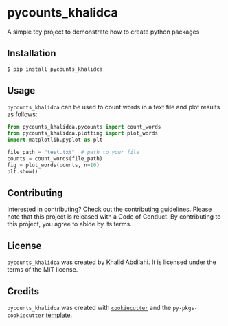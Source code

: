 # pycounts_khalidca

A simple toy project to demonstrate how to create python packages

## Installation

```bash
$ pip install pycounts_khalidca
```

## Usage

`pycounts_khalidca` can be used to count words in a text file and plot results
as follows:

```python
from pycounts_khalidca.pycounts import count_words
from pycounts_khalidca.plotting import plot_words
import matplotlib.pyplot as plt

file_path = "test.txt"  # path to your file
counts = count_words(file_path)
fig = plot_words(counts, n=10)
plt.show()
```

## Contributing

Interested in contributing? Check out the contributing guidelines. Please note that this project is released with a Code of Conduct. By contributing to this project, you agree to abide by its terms.

## License

`pycounts_khalidca` was created by Khalid Abdilahi. It is licensed under the terms of the MIT license.

## Credits

`pycounts_khalidca` was created with [`cookiecutter`](https://cookiecutter.readthedocs.io/en/latest/) and the `py-pkgs-cookiecutter` [template](https://github.com/py-pkgs/py-pkgs-cookiecutter).
